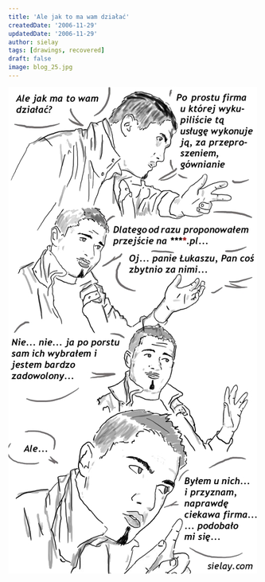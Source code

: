 ```yaml
---
title: 'Ale jak to ma wam działać'
createdDate: '2006-11-29'
updatedDate: '2006-11-29'
author: sielay
tags: [drawings, recovered]
draft: false
image: blog_25.jpg
---
```


![](blog_25.jpg)
